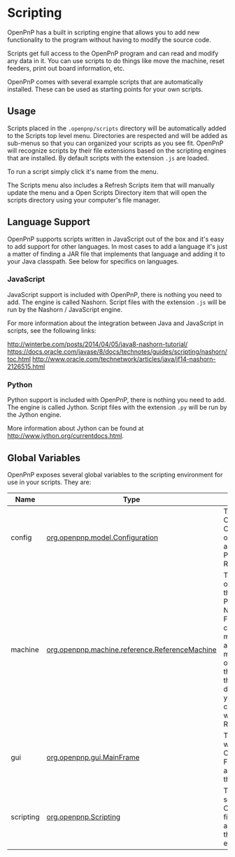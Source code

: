 # Scripting

OpenPnP has a built in scripting engine that allows you to add new functionality to the program without having to modify the source code.

Scripts get full access to the OpenPnP program and can read and modify any data in it. You can use scripts to do things like move the machine, reset feeders, print out board information, etc.

OpenPnP comes with several example scripts that are automatically installed. These can be used as starting points for your own scripts.

## Usage
Scripts placed in the `.openpnp/scripts` directory will be automatically added to the Scripts top level menu. Directories are respected and will be added as sub-menus so that you can organized your scripts as you see fit. OpenPnP will recognize scripts by their file extensions based on the scripting engines that are installed. By default scripts with the extension `.js` are loaded.

To run a script simply click it's name from the menu.

The Scripts menu also includes a Refresh Scripts item that will manually update the menu and a Open Scripts Directory item that will open the scripts directory using your computer's file manager.

## Language Support
OpenPnP supports scripts written in JavaScript out of the box and it's easy to add support for other languages. In most cases to add a language it's just a matter of finding a JAR file that implements that language and adding it to your Java classpath. See below for specifics on languages.

### JavaScript
JavaScript support is included with OpenPnP, there is nothing you need to add. The engine is called Nashorn. Script files with the extension `.js` will be run by the Nashorn / JavaScript engine.

For more information about the integration between Java and JavaScript in scripts, see the following links:

http://winterbe.com/posts/2014/04/05/java8-nashorn-tutorial/
https://docs.oracle.com/javase/8/docs/technotes/guides/scripting/nashorn/toc.html
http://www.oracle.com/technetwork/articles/java/jf14-nashorn-2126515.html

### Python
Python support is included with OpenPnP, there is nothing you need to add. The engine is called Jython. Script files with the extension `.py` will be run by the Jython engine.

More information about Jython can be found at http://www.jython.org/currentdocs.html.

## Global Variables
OpenPnP exposes several global variables to the scripting environment for use in your scripts. They are:

| Name  | Type | Description |
| ------------- | ------------- | -------------- |
| config  | [org.openpnp.model.Configuration](https://github.com/openpnp/openpnp/blob/develop/src/main/java/org/openpnp/model/Configuration.java) | The current OpenPnP Configuration object. Provides access to Parts, Packages, Resources, etc. |
| machine | [org.openpnp.machine.reference.ReferenceMachine](https://github.com/openpnp/openpnp/blob/develop/src/main/java/org/openpnp/machine/reference/ReferenceMachine.java) | The machine object declared in the configuration. Provides access to Nozzles, Cameras, Feeders, etc. This can be used to move the machine and perform machine operations. Note that the type of this object is dependent on how your machine is configured but it will typically be ReferenceMachine. |
| gui | [org.openpnp.gui.MainFrame](https://github.com/openpnp/openpnp/blob/develop/src/main/java/org/openpnp/gui/MainFrame.java) | The top level window in the OpenPnP GUI. From here you can access any part of the GUI |
| scripting | [org.openpnp.Scripting](https://github.com/openpnp/openpnp/blob/develop/src/main/java/org/openpnp/Scripting.java) | The OpenPnP scripting engine. Can be used to find information about scripts and the scripting environment. |
